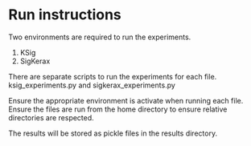 # Run instructions

Two environments are required to run the experiments.
1. KSig
2. SigKerax

There are separate scripts to run the experiments for each file.
ksig_experiments.py and sigkerax_experiments.py

Ensure the appropriate environment is activate when running each file.
Ensure the files are run from the home directory to ensure relative directories are respected.

The results will be stored as pickle files in the results directory.